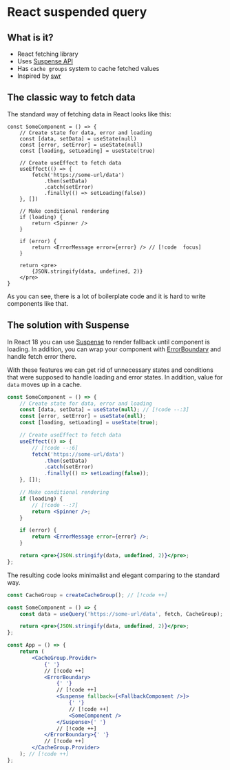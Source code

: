 # React suspended query

## What is it?

-   React fetching library
-   Uses [Suspense API](https://beta.reactjs.org/reference/react/Suspense)
-   Has `cache groups` system to cache fetched values
-   Inspired by [swr](https://swr.vercel.app/)

## The classic way to fetch data

The standard way of fetching data in React looks like this:

```jsx{2,7,15}
const SomeComponent = () => {
    // Create state for data, error and loading
    const [data, setData] = useState(null)
    const [error, setError] = useState(null)
    const [loading, setLoading] = useState(true)

    // Create useEffect to fetch data
    useEffect(() => {
        fetch('https://some-url/data')
            .then(setData)
            .catch(setError)
            .finally(() => setLoading(false))
    }, [])

    // Make conditional rendering
    if (loading) {
        return <Spinner />
    }

    if (error) {
        return <ErrorMessage error={error} /> // [!code  focus]
    }

    return <pre>
        {JSON.stringify(data, undefined, 2)}
    </pre>
}
```

As you can see, there is a lot of boilerplate code and it is hard to write components like that.

## The solution with Suspense

In React 18 you can use [Suspense](https://beta.reactjs.org/reference/react/Suspense) to render fallback until component is loading. In addition, you can wrap your component with [ErrorBoundary]() and handle fetch error there.

With these features we can get rid of unnecessary states and conditions that were supposed to handle loading and error states. In addition, value for `data` moves up in a cache.

```jsx
const SomeComponent = () => {
    // Create state for data, error and loading
    const [data, setData] = useState(null); // [!code --:3]
    const [error, setError] = useState(null);
    const [loading, setLoading] = useState(true);

    // Create useEffect to fetch data
    useEffect(() => {
        // [!code --:6]
        fetch('https://some-url/data')
            .then(setData)
            .catch(setError)
            .finally(() => setLoading(false));
    }, []);

    // Make conditional rendering
    if (loading) {
        // [!code --:7]
        return <Spinner />;
    }

    if (error) {
        return <ErrorMessage error={error} />;
    }

    return <pre>{JSON.stringify(data, undefined, 2)}</pre>;
};
```

The resulting code looks minimalist and elegant comparing to the standard way.

```jsx
const CacheGroup = createCacheGroup(); // [!code ++]

const SomeComponent = () => {
    const data = useQuery('https://some-url/data', fetch, CacheGroup); // [!code ++]

    return <pre>{JSON.stringify(data, undefined, 2)}</pre>;
};

const App = () => {
    return (
        <CacheGroup.Provider>
            {' '}
            // [!code ++]
            <ErrorBoundary>
                {' '}
                // [!code ++]
                <Suspense fallback={<FallbackComponent />}>
                    {' '}
                    // [!code ++]
                    <SomeComponent />
                </Suspense>{' '}
                // [!code ++]
            </ErrorBoundary>{' '}
            // [!code ++]
        </CacheGroup.Provider>
    ); // [!code ++]
};
```
